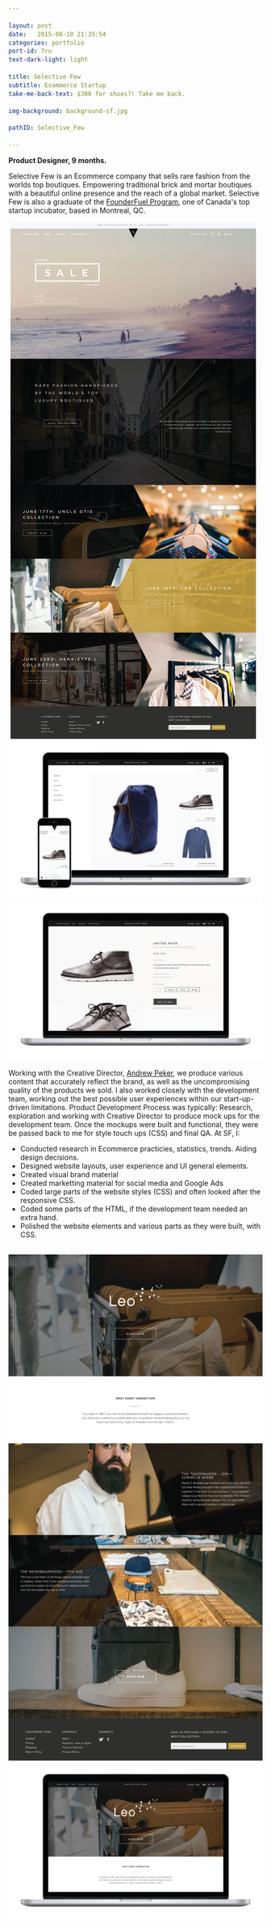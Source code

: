 ```yaml
---

layout: post
date:   2015-08-10 21:35:54
categories: portfolio
port-id: 7ru
text-dark-light: light

title: Selective Few
subtitle: Ecommerce Startup
take-me-back-text: $300 for shoes?! Take me back.

img-background: background-sf.jpg

pathID: Selective_Few

---
```


<b>Product Designer, 9 months.</b>

Selective Few is an Ecommerce company that sells rare fashion from the worlds top boutiques. Empowering traditional brick and mortar boutiques with a beautiful online presence and the reach of a global market. Selective Few is also a graduate of the <a href="http://founderfuel.com/en/" target="_blank">FounderFuel Program</a>, one of Canada's top startup incubator, based in Montreal, QC.

<div className="image-container">
    <img className="clear" src=""/>
    <img className="w2" src="./img/work/sf/sf-home.jpg"/>
    <img className="w2" src="./img/work/sf/sf-category.jpg"/>
    <img className="w2" src="./img/work/sf/sf-product.jpg"/>
</div>

Working with the Creative Director, <a href="https://www.linkedin.com/pub/andrew-peker/2a/539/779" target="_blank">Andrew Peker</a>, we produce various content that accurately reflect the brand, as well as the uncompromising quality of the products we sold. I also worked closely with the development team, working out the best possible user experiences within our start-up-driven limitations. Product Development Process was typically: Research, exploration and working with Creative Director to produce mock ups for the development team. Once the mockups were built and functional, they were be passed back to me for style touch ups (CSS) and final QA. At SF, I:

- Conducted research in Ecommerce practicies, statistics, trends. Aiding design decisions.
- Designed website layouts, user experience and UI general elements.
- Created visual brand material
- Created marketting material for social media and Google Ads
- Coded large parts of the website styles (CSS) and often looked after the responsive CSS.
- Coded some parts of the HTML, if the development team needed an extra hand.  
- Polished the website elements and various parts as they were built, with CSS.

<div className="image-container">
    <img className="clear" src=""/>
    <img className="w2" src="./img/work/sf/sf-boutique.jpg"/>
    <img className="w2" src="./img/work/sf/sf-boutique-mac.jpg"/>
</div>
